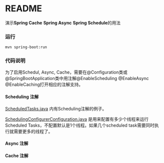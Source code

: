 README
===========================

演示**Spring Cache** **Spring Async** **Spring Schedule**的用法

### 运行
```bash
mvn spring-boot:run
```

### 代码说明

为了启用Schedul, Async, Cache，需要在@Configuration类或@SpringBootApplication类中用注解@EnableScheduling @EnableAsync @EnableCaching打开相应的注解支持。

#### Scheduling 注解
[ScheduledTasks.java](src/main/java/cn/devmgr/tutorial/ScheduledTasks.java) 内有Scheduling注解的例子。

[SchedulingConfigurerConfiguration.java](src/main/java/cn/devmgr/tutorial/SchedulingConfigurerConfiguration.java) 是用来配置有多少个线程来运行Scheduled Tasks，不配置默认是1个线程。如果几个scheduled task需要同时执行就需要更多的线程了。

#### Async 注解

#### Cache 注解
